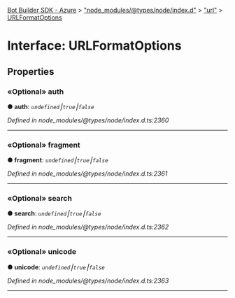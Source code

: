 [Bot Builder SDK - Azure](../README.md) > ["node_modules/@types/node/index.d"](../modules/_node_modules__types_node_index_d_.md) > ["url"](../modules/_node_modules__types_node_index_d_._url_.md) > [URLFormatOptions](../interfaces/_node_modules__types_node_index_d_._url_.urlformatoptions.md)



# Interface: URLFormatOptions


## Properties
<a id="auth"></a>

### «Optional» auth

**●  auth**:  *`undefined`⎮`true`⎮`false`* 

*Defined in node_modules/@types/node/index.d.ts:2360*





___

<a id="fragment"></a>

### «Optional» fragment

**●  fragment**:  *`undefined`⎮`true`⎮`false`* 

*Defined in node_modules/@types/node/index.d.ts:2361*





___

<a id="search"></a>

### «Optional» search

**●  search**:  *`undefined`⎮`true`⎮`false`* 

*Defined in node_modules/@types/node/index.d.ts:2362*





___

<a id="unicode"></a>

### «Optional» unicode

**●  unicode**:  *`undefined`⎮`true`⎮`false`* 

*Defined in node_modules/@types/node/index.d.ts:2363*





___


